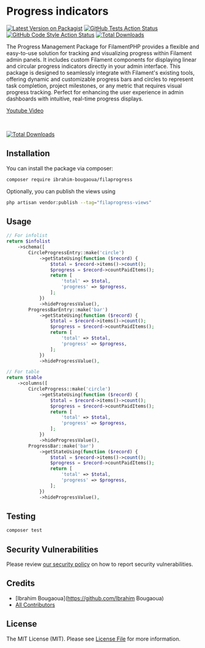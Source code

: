 # Progress indicators

[![Latest Version on Packagist](https://img.shields.io/packagist/v/ibrahim-bougaoua/filaprogress.svg?style=flat-square)](https://packagist.org/packages/ibrahim-bougaoua/filaprogress)
[![GitHub Tests Action Status](https://img.shields.io/github/actions/workflow/status/ibrahim-bougaoua/filaprogress/run-tests.yml?branch=main&label=tests&style=flat-square)](https://github.com/ibrahim-bougaoua/filaprogress/actions?query=workflow%3Arun-tests+branch%3Amain)
[![GitHub Code Style Action Status](https://img.shields.io/github/actions/workflow/status/ibrahim-bougaoua/filaprogress/fix-php-code-style-issues.yml?branch=main&label=code%20style&style=flat-square)](https://github.com/ibrahim-bougaoua/filaprogress/actions?query=workflow%3A"Fix+PHP+code+style+issues"+branch%3Amain)
[![Total Downloads](https://img.shields.io/packagist/dt/ibrahim-bougaoua/filaprogress.svg?style=flat-square)](https://packagist.org/packages/ibrahim-bougaoua/filaprogress)

The Progress Management Package for FilamentPHP provides a flexible and easy-to-use solution for tracking and visualizing progress within Filament admin panels. It includes custom Filament components for displaying linear and circular progress indicators directly in your admin interface. This package is designed to seamlessly integrate with Filament's existing tools, offering dynamic and customizable progress bars and circles to represent task completion, project milestones, or any metric that requires visual progress tracking. Perfect for enhancing the user experience in admin dashboards with intuitive, real-time progress displays.

<a href="https://youtu.be/n9A5FUWPWO8" target="_blank">Youtube Video</a>

<br />

[![Total Downloads](https://raw.githubusercontent.com/filamentphp/filamentphp.com/dec76a6d43253f6e5947b3bcb99370c5a2509760/content/plugins/images/ibrahim-bougaoua-filaprogress.jpg)](https://packagist.org/packages/ibrahim-bougaoua/filaprogress)

## Installation

You can install the package via composer:

```bash
composer require ibrahim-bougaoua/filaprogress
```

Optionally, you can publish the views using

```bash
php artisan vendor:publish --tag="filaprogress-views"
```

## Usage

```php
// For infolist
return $infolist
    ->schema([
        CircleProgressEntry::make('circle')
            ->getStateUsing(function ($record) {
                $total = $record->items()->count();
                $progress = $record->countPaidItems();
                return [
                    'total' => $total,
                    'progress' => $progress,
                ];
            })
            ->hideProgressValue(),
        ProgressBarEntry::make('bar')
            ->getStateUsing(function ($record) {
                $total = $record->items()->count();
                $progress = $record->countPaidItems();
                return [
                    'total' => $total,
                    'progress' => $progress,
                ];
            })
            ->hideProgressValue(),

// For table
return $table
    ->columns([
        CircleProgress::make('circle')
            ->getStateUsing(function ($record) {
                $total = $record->items()->count();
                $progress = $record->countPaidItems();
                return [
                    'total' => $total,
                    'progress' => $progress,
                ];
            })
            ->hideProgressValue(),
        ProgressBar::make('bar')
            ->getStateUsing(function ($record) {
                $total = $record->items()->count();
                $progress = $record->countPaidItems();
                return [
                    'total' => $total,
                    'progress' => $progress,
                ];
            })
            ->hideProgressValue(),
```

## Testing

```bash
composer test
```

## Security Vulnerabilities

Please review [our security policy](../../security/policy) on how to report security vulnerabilities.

## Credits

- [Ibrahim Bougaoua](https://github.com/Ibrahim Bougaoua)
- [All Contributors](../../contributors)

## License

The MIT License (MIT). Please see [License File](LICENSE.md) for more information.
